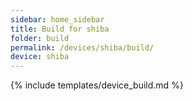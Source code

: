 ```yaml
---
sidebar: home_sidebar
title: Build for shiba
folder: build
permalink: /devices/shiba/build/
device: shiba
---
```

{% include templates/device_build.md %}
